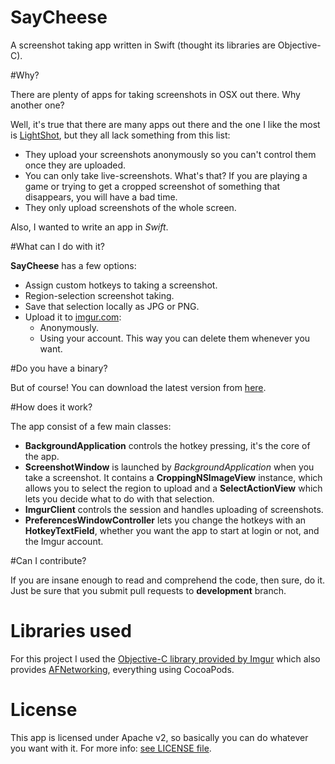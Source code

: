 SayCheese
=========

A screenshot taking app written in Swift (thought its libraries are Objective-C).

#Why?

There are plenty of apps for taking screenshots in OSX out there. Why another one?

Well, it's true that there are many apps out there and the one I like the most is [LightShot](http://app.prntscr.com/en/), but they all lack something from this list:

* They upload your screenshots anonymously so you can't control them once they are uploaded.
* You can only take live-screenshots. What's that? If you are playing a game or trying to get a cropped screenshot of something that disappears, you will have a bad time.
* They only upload screenshots of the whole screen.

Also, I wanted to write an app in *Swift*.

#What can I do with it?

**SayCheese** has a few options:

* Assign custom hotkeys to taking a screenshot.
* Region-selection screenshot taking.
* Save that selection locally as JPG or PNG.
* Upload it to [imgur.com](http://imgur.com):
  * Anonymously.
  * Using your account. This way you can delete them whenever you want.

#Do you have a binary?

But of course! You can download the latest version from [here](http://arasthel.com/files/SayCheese.app.zip).

#How does it work?

The app consist of a few main classes:

* **BackgroundApplication** controls the hotkey pressing, it's the core of the app.
* **ScreenshotWindow** is launched by *BackgroundApplication* when you take a screenshot. It contains a **CroppingNSImageView** instance, which allows you to select the region to upload and a **SelectActionView** which lets you decide what to do with that selection.
* **ImgurClient** controls the session and handles uploading of screenshots.
* **PreferencesWindowController** lets you change the hotkeys with an **HotkeyTextField**, whether you want the app to start at login or not, and the Imgur account.

#Can I contribute?

If you are insane enough to read and comprehend the code, then sure, do it. Just be sure that you submit pull requests to **development** branch.

# Libraries used

For this project I used the [Objective-C library provided by Imgur](https://github.com/geoffmacd/ImgurSession) which also provides [AFNetworking](https://github.com/AFNetworking/AFNetworking), everything using CocoaPods.

# License

This app is licensed under Apache v2, so basically you can do whatever you want with it. For more info: [see LICENSE file](https://raw.githubusercontent.com/Arasthel/SayCheese/master/LICENSE).
